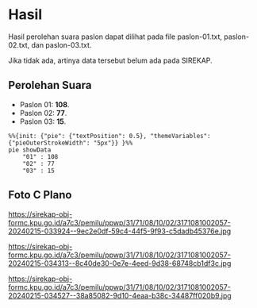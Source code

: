 # Hasil

Hasil perolehan suara paslon dapat dilihat pada file paslon-01.txt, paslon-02.txt, dan paslon-03.txt.

Jika tidak ada, artinya data tersebut belum ada pada SIREKAP.

## Perolehan Suara

 * Paslon 01: **108**.
 * Paslon 02: **77**.
 * Paslon 03: **15**.

```mermaid
%%{init: {"pie": {"textPosition": 0.5}, "themeVariables": {"pieOuterStrokeWidth": "5px"}} }%%
pie showData
    "01" : 108
    "02" : 77
    "03" : 15
```
## Foto C Plano

https://sirekap-obj-formc.kpu.go.id/a7c3/pemilu/ppwp/31/71/08/10/02/3171081002057-20240215-033924--9ec2e0df-59c4-44f5-9f93-c5dadb45376e.jpg

https://sirekap-obj-formc.kpu.go.id/a7c3/pemilu/ppwp/31/71/08/10/02/3171081002057-20240215-034313--8c40de30-0e7e-4eed-9d38-68748cb1df3c.jpg

https://sirekap-obj-formc.kpu.go.id/a7c3/pemilu/ppwp/31/71/08/10/02/3171081002057-20240215-034527--38a85082-9d10-4eaa-b38c-34487ff020b9.jpg
